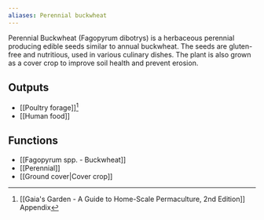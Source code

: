 ```yaml
---
aliases: Perennial buckwheat
---
```

Perennial Buckwheat (Fagopyrum dibotrys) is a herbaceous perennial producing edible seeds similar to annual buckwheat. The seeds are gluten-free and nutritious, used in various culinary dishes. The plant is also grown as a cover crop to improve soil health and prevent erosion.
## Outputs
- [[Poultry forage]][^1]
- [[Human food]]

## Functions
- [[Fagopyrum spp. - Buckwheat]]
- [[Perennial]]
- [[Ground cover|Cover crop]]

[^1]: [[Gaia's Garden - A Guide to Home-Scale Permaculture, 2nd Edition]] Appendix
